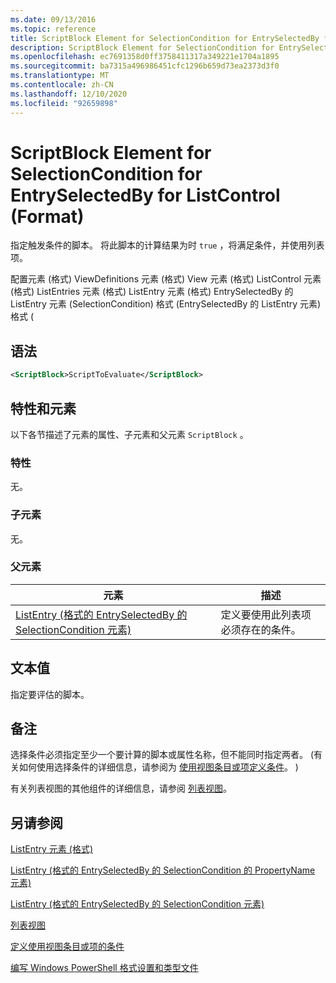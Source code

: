 ```yaml
---
ms.date: 09/13/2016
ms.topic: reference
title: ScriptBlock Element for SelectionCondition for EntrySelectedBy for ListControl (Format)
description: ScriptBlock Element for SelectionCondition for EntrySelectedBy for ListControl (Format)
ms.openlocfilehash: ec7691358d0ff3758411317a349221e1704a1895
ms.sourcegitcommit: ba7315a496986451cfc1296b659d73ea2373d3f0
ms.translationtype: MT
ms.contentlocale: zh-CN
ms.lasthandoff: 12/10/2020
ms.locfileid: "92659898"
---
```

# <a name="scriptblock-element-for-selectioncondition-for-entryselectedby-for-listcontrol-format"></a>ScriptBlock Element for SelectionCondition for EntrySelectedBy for ListControl (Format)

指定触发条件的脚本。 将此脚本的计算结果为时 `true` ，将满足条件，并使用列表项。

配置元素 (格式) ViewDefinitions 元素 (格式) View 元素 (格式) ListControl 元素 (格式) ListEntries 元素 (格式) ListEntry 元素 (格式) EntrySelectedBy 的 ListEntry 元素 (SelectionCondition) 格式 (EntrySelectedBy 的 ListEntry 元素) 格式 (

## <a name="syntax"></a>语法

```xml
<ScriptBlock>ScriptToEvaluate</ScriptBlock>
```

## <a name="attributes-and-elements"></a>特性和元素

以下各节描述了元素的属性、子元素和父元素 `ScriptBlock` 。

### <a name="attributes"></a>特性

无。

### <a name="child-elements"></a>子元素

无。

### <a name="parent-elements"></a>父元素

|元素|描述|
|-------------|-----------------|
|[ListEntry (格式的 EntrySelectedBy 的 SelectionCondition 元素) ](./selectioncondition-element-for-entryselectedby-for-listcontrol-format.md)|定义要使用此列表项必须存在的条件。|

## <a name="text-value"></a>文本值

指定要评估的脚本。

## <a name="remarks"></a>备注

选择条件必须指定至少一个要计算的脚本或属性名称，但不能同时指定两者。  (有关如何使用选择条件的详细信息，请参阅为 [使用视图条目或项定义条件](./defining-conditions-for-displaying-data.md)。 ) 

有关列表视图的其他组件的详细信息，请参阅 [列表视图](./creating-a-list-view.md)。

## <a name="see-also"></a>另请参阅

[ListEntry 元素 (格式) ](./listentry-element-for-listcontrol-format.md)

[ListEntry (格式的 EntrySelectedBy 的 SelectionCondition 的 PropertyName 元素) ](./propertyname-element-for-selectioncondition-for-entryselectedby-for-listcontrol-format.md)

[ListEntry (格式的 EntrySelectedBy 的 SelectionCondition 元素) ](./selectioncondition-element-for-entryselectedby-for-listcontrol-format.md)

[列表视图](./creating-a-list-view.md)

[定义使用视图条目或项的条件](./defining-conditions-for-displaying-data.md)

[编写 Windows PowerShell 格式设置和类型文件](./writing-a-powershell-formatting-file.md)
